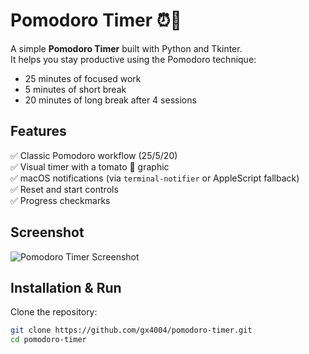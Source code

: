 # Pomodoro Timer ⏰🍅

A simple **Pomodoro Timer** built with Python and Tkinter.  
It helps you stay productive using the Pomodoro technique:  
- 25 minutes of focused work  
- 5 minutes of short break  
- 20 minutes of long break after 4 sessions  

## Features
✅ Classic Pomodoro workflow (25/5/20)  
✅ Visual timer with a tomato 🍅 graphic  
✅ macOS notifications (via `terminal-notifier` or AppleScript fallback)  
✅ Reset and start controls  
✅ Progress checkmarks  

## Screenshot
![Pomodoro Timer Screenshot](screenshots/screenshot.png)
## Installation & Run
Clone the repository:
```bash
git clone https://github.com/gx4004/pomodoro-timer.git
cd pomodoro-timer
